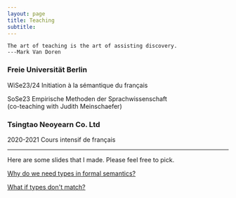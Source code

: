 ```yaml
---
layout: page
title: Teaching
subtitle: 
---
```


```
The art of teaching is the art of assisting discovery.
---Mark Van Doren
```

### Freie Universität Berlin

WiSe23/24 Initiation à la sémantique du français


SoSe23 Empirische Methoden der Sprachwissenschaft \
(co-teaching with Judith Meinschaefer)

### Tsingtao Neoyearn Co. Ltd

2020-2021 Cours intensif de français

--------------------------------------

Here are some slides that I made. Please feel free to pick.

[Why do we need types in formal semantics?](https://github.com/guo-jia-qi/guo-jia-qi.github.io/blob/master/assets/img/type1.png)

[What if types don't match?](https://github.com/guo-jia-qi/guo-jia-qi.github.io/blob/master/assets/img/type2.png)
